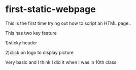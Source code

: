 # first-static-webpage


This is the first time trying out how to script an HTML page.. 


This has two key feature 

1)sticky header

2)click on logo to display picture

Very basic and I think I did it when I was in 10th class
